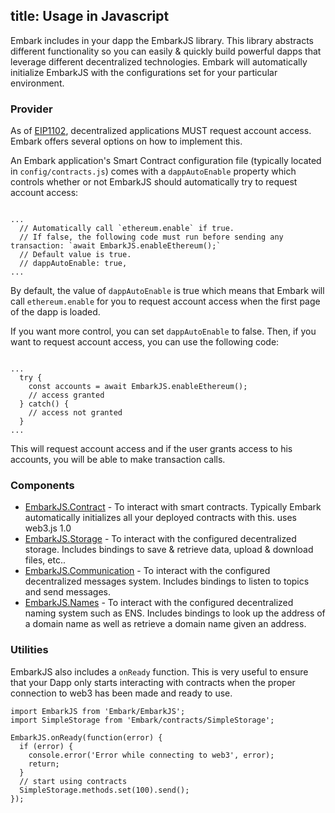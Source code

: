 title: Usage in Javascript
---

Embark includes in your dapp the EmbarkJS library. This library abstracts different functionality so you can easily & quickly build powerful dapps that leverage different decentralized technologies.
Embark will automatically initialize EmbarkJS with the configurations set for your particular environment.

### Provider

As of [EIP1102](https://github.com/ethereum/EIPs/blob/master/EIPS/eip-1102.md), decentralized applications MUST request account access. Embark offers several options on how to implement this.

An Embark application's Smart Contract configuration file (typically located in `config/contracts.js`) comes with a `dappAutoEnable` property which controls whether or not EmbarkJS should automatically try to request account access:
<pre><code class="javascript">
...
  // Automatically call `ethereum.enable` if true.
  // If false, the following code must run before sending any transaction: `await EmbarkJS.enableEthereum();`
  // Default value is true.
  // dappAutoEnable: true,
...
</code></pre>

By default, the value of `dappAutoEnable` is true which means that Embark will call `ethereum.enable` for you to request account access when the first page of the dapp is loaded.

If you want more control, you can set `dappAutoEnable` to false.
Then, if you want to request account access, you can use the following code: 

<pre><code class="javascript">
...
  try {
    const accounts = await EmbarkJS.enableEthereum();
    // access granted
  } catch() {
    // access not granted
  }
...
</code></pre>

This will request account access and if the user grants access to his accounts, you will be able to make transaction calls.


### Components

* [EmbarkJS.Contract](contracts_javascript.html) - To interact with smart contracts. Typically Embark automatically initializes all your deployed contracts with this. uses web3.js 1.0
* [EmbarkJS.Storage](storage_javascript.html) - To interact with the configured decentralized storage. Includes bindings to save & retrieve data, upload & download files, etc..
* [EmbarkJS.Communication](messages_javascript.html) - To interact with the configured decentralized messages system. Includes bindings to listen to topics and send messages.
* [EmbarkJS.Names](naming_javascript.html) - To interact with the configured decentralized naming system such as ENS. Includes bindings to look up the address of a domain name as well as retrieve a domain name given an address.

### Utilities

EmbarkJS also includes a `onReady` function. This is very useful to ensure that your Dapp only starts interacting with contracts when the proper connection to web3 has been made and ready to use.

<pre><code class="javascript">import EmbarkJS from 'Embark/EmbarkJS';
import SimpleStorage from 'Embark/contracts/SimpleStorage';

EmbarkJS.onReady(function(error) {
  if (error) {
    console.error('Error while connecting to web3', error);
    return;
  }
  // start using contracts
  SimpleStorage.methods.set(100).send();
});
</code></pre>
